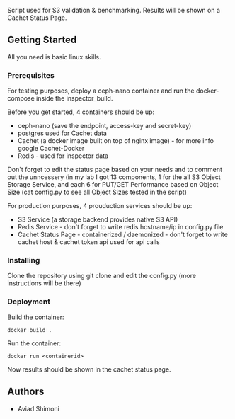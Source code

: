 

Script used for S3 validation & benchmarking. Results will be shown on a Cachet Status Page.

## Getting Started

All you need is basic linux skills.

### Prerequisites

For testing purposes, deploy a ceph-nano container and run the docker-compose inside the inspector_build.

Before you get started, 4 containers should be up:
* ceph-nano (save the endpoint, access-key and secret-key)
* postgres used for Cachet data
* Cachet (a docker image built on top of nginx image) - for more info google Cachet-Docker
* Redis - used for inspector data

Don't forget to edit the status page based on your needs and to comment out the unncessery  (in my lab I got 13 components, 1 for the all S3 Object Storage Service, and each 6 for PUT/GET Performance based on Object Size (cat config.py to see all Object Sizes tested in the script)

For production purposes, 4 prouduction services should be up:
* S3 Service (a storage backend provides native S3 API)
* Redis Service - don't forget to write redis hostname/ip in config.py file
* Cachet Status Page - containerized / daemonized - don't forget to write cachet host & cachet token api used for api calls

### Installing

Clone the repository using git clone and edit the config.py (more instructions will be there)

### Deployment

Build the container:

```
docker build .
```

Run the container:

```
docker run <containerid>
```

Now results should be shown in the cachet status page.

## Authors

* Aviad Shimoni














